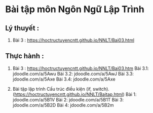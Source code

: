 # Bài tập môn Ngôn Ngữ Lập Trình 

## Lý thuyết :
1. Bài 3 : https://hoctructuyencntt.github.io/NNLT/Bai03.html

## Thực hành :
1. Bài 3 : https://hoctructuyencntt.github.io/NNLT/Bai03.htm
  Bài 3.1: jdoodle.com/a/5Awu
  Bài 3.2: jdoodle.com/a/5AwJ
  Bài 3.3: jdoodle.com/a/5Axe
  Bài 3.4: jdoodle.com/a/5Axe
 
 
2. Bài tập lập trình Cấu trúc điều kiện (if, switch). (https://hoctructuyencntt.github.io/NNLT/Baitap.html)
  Bài 1: jdoodle.com/a/5B1V
  Bài 2: jdoodle.com/a/5B1T
  Bài 3: jdoodle.com/a/5B2D
  Bài 4: jdoodle.com/a/5B2m
